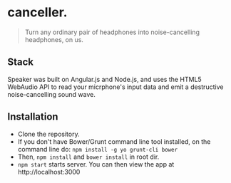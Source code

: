 # canceller.

>Turn any ordinary pair of headphones into noise-cancelling headphones, on us.

## Stack

Speaker was built on Angular.js and Node.js, and uses the HTML5 WebAudio API to read your micrphone's input data and emit a destructive noise-cancelling sound wave.

## Installation

* Clone the repository.
* If you don't have Bower/Grunt command line tool installed, on the command line do: ```npm install -g yo grunt-cli bower```
* Then, ```npm install``` and ```bower install``` in root dir.
* ```npm start``` starts server. You can then view the app at http://localhost:3000

